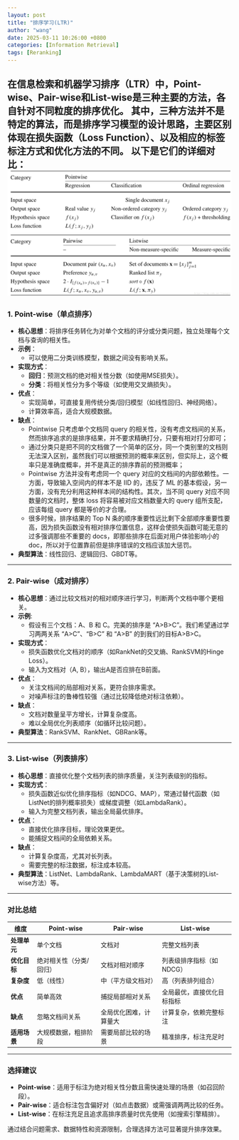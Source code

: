 ```yaml
---
layout: post
title: "排序学习(LTR)"
author: "wang"
date: 2025-03-11 10:26:00 +0800
categories: [Information Retrieval]
tags: [Reranking]
---
```

在信息检索和机器学习排序（LTR）中，**Point-wise**、**Pair-wise**和**List-wise**是三种主要的方法，各自针对不同粒度的排序优化。
其中，三种方法并不是特定的算法，而是排序学习模型的设计思路，主要区别体现在损失函数（Loss Function）、以及相应的标签标注方式和优化方法的不同。
以下是它们的详细对比：
![LTR](/assets/images/排序学习(LTR)/LTR.png)
---

### **1. Point-wise（单点排序）**
- **核心思想**：将排序任务转化为对单个文档的评分或分类问题，独立处理每个文档与查询的相关性。
- **示例**：
  - 可以使用二分类训练模型，数据之间没有影响关系。
- **实现方式**：
  - **回归**：预测文档的绝对相关性分数（如使用MSE损失）。
  - **分类**：将相关性分为多个等级（如使用交叉熵损失）。
- **优点**：
  - 实现简单，可直接复用传统分类/回归模型（如线性回归、神经网络）。
  - 计算效率高，适合大规模数据。
- **缺点**：
  - Pointwise 只考虑单个文档同 query 的相关性，没有考虑文档间的关系，然而排序追求的是排序结果，并不要求精确打分，只要有相对打分即可；
  - 通过分类只是把不同的文档做了一个简单的区分，同一个类别里的文档则无法深入区别，虽然我们可以根据预测的概率来区别，但实际上，这个概率只是准确度概率，并不是真正的排序靠前的预测概率；
  - Pointwise 方法并没有考虑同一个 query 对应的文档间的内部依赖性。一方面，导致输入空间内的样本不是 IID 的，违反了 ML 的基本假设，另一方面，没有充分利用这种样本间的结构性。其次，当不同 query 对应不同数量的文档时，整体 loss 将容易被对应文档数量大的 query 组所支配，应该每组 query 都是等价的才合理。
  - 很多时候，排序结果的 Top N 条的顺序重要性远比剩下全部顺序重要性要高，因为损失函数没有相对排序位置信息，这样会使损失函数可能无意的过多强调那些不重要的 docs，即那些排序在后面对用户体验影响小的 doc，所以对于位置靠前但是排序错误的文档应该加大惩罚。
- **典型算法**：线性回归、逻辑回归、GBDT等。

---

### **2. Pair-wise（成对排序）**
- **核心思想**：通过比较文档对的相对顺序进行学习，判断两个文档中哪个更相关。
- **示例**:
  - 假设有三个文档：A、B 和 C。完美的排序是 “A>B>C”。我们希望通过学习两两关系 “A>C”、“B>C” 和 “A>B” 的到我们的目标A>B>C。
- **实现方式**：
  - 损失函数优化文档对的顺序（如RankNet的交叉熵、RankSVM的Hinge Loss）。
  - 输入为文档对（A, B），输出A是否应排在B前面。
- **优点**：
  - 关注文档间的局部相对关系，更符合排序需求。
  - 对噪声标注的鲁棒性较强（通过比较降低绝对标注依赖）。
- **缺点**：
  - 文档对数量呈平方增长，计算复杂度高。
  - 难以全局优化列表顺序（如循环比较问题）。
- **典型算法**：RankSVM、RankNet、GBRank等。

---

### **3. List-wise（列表排序）**
- **核心思想**：直接优化整个文档列表的排序质量，关注列表级别的指标。
- **实现方式**：
  - 损失函数近似优化排序指标（如NDCG、MAP），常通过替代函数（如ListNet的排列概率损失）或梯度调整（如LambdaRank）。
  - 输入为完整文档列表，输出全局最优排序。
- **优点**：
  - 直接优化排序目标，理论效果更优。
  - 能捕捉文档间的全局依赖关系。
- **缺点**：
  - 计算复杂度高，尤其对长列表。
  - 需要完整的标注数据，标注成本较高。
- **典型算法**：ListNet、LambdaRank、LambdaMART（基于决策树的List-wise方法）等。

---

### **对比总结**

| 维度       | Point-wise   | Pair-wise   | List-wise      |
|----------|--------------|-------------|----------------|
| **处理单元** | 单个文档         | 文档对         | 完整文档列表         |
| **优化目标** | 绝对相关性（分类/回归） | 文档对相对顺序     | 列表级排序指标（如NDCG） |
| **复杂度**  | 低（线性）        | 中（平方级文档对）   | 高（列表排列组合）      |
| **优点**   | 简单高效         | 捕捉局部相对关系    | 全局最优，直接优化目标指标  |
| **缺点**   | 忽略文档间关系      | 全局优化困难，计算量大 | 计算复杂，依赖完整标注    |
| **适用场景** | 大规模数据，粗排阶段   | 需要局部比较的场景   | 精准排序，标注充足时     |

---

### **选择建议**
- **Point-wise**：适用于标注为绝对相关性分数且需快速处理的场景（如召回阶段）。
- **Pair-wise**：适合标注包含偏好对（如点击数据）或需强调两两比较的任务。
- **List-wise**：在标注充足且追求高排序质量时优先使用（如搜索引擎精排）。

通过结合问题需求、数据特性和资源限制，合理选择方法可显著提升排序效果。
